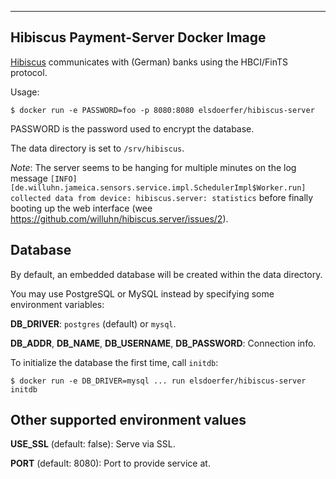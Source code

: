 ------------------------------------
Hibiscus Payment-Server Docker Image
------------------------------------

[Hibiscus](http://www.willuhn.de/products/hibiscus-server/) communicates with
(German) banks using the HBCI/FinTS protocol.

Usage:

    $ docker run -e PASSWORD=foo -p 8080:8080 elsdoerfer/hibiscus-server

PASSWORD is the password used to encrypt the database.

The data directory is set to ``/srv/hibiscus``.

*Note*: The server seems to be hanging for multiple minutes on the log message ``[INFO][de.willuhn.jameica.sensors.service.impl.SchedulerImpl$Worker.run] collected data from device: hibiscus.server: statistics`` before finally booting up the web interface (wee https://github.com/willuhn/hibiscus.server/issues/2).

Database
--------

By default, an embedded database will be created within the data directory.

You may use PostgreSQL or MySQL instead by specifying some environment variables:

**DB_DRIVER**: ``postgres`` (default) or ``mysql``.

**DB_ADDR**, **DB_NAME**, **DB_USERNAME**, **DB_PASSWORD**: Connection info.

To initialize the database the first time, call ``initdb``:

    $ docker run -e DB_DRIVER=mysql ... run elsdoerfer/hibiscus-server initdb


Other supported environment values
----------------------------------

**USE_SSL** (default: false): Serve via SSL.

**PORT** (default: 8080): Port to provide service at.
